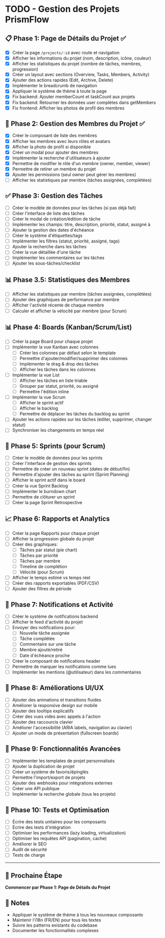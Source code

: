 # TODO - Gestion des Projets PrismFlow

## 📋 Phase 1: Page de Détails du Projet ✅
- [x] Créer la page `/projects/:id` avec route et navigation
- [x] Afficher les informations du projet (nom, description, icône, couleur)
- [x] Afficher les statistiques du projet (nombre de tâches, membres, progression)
- [x] Créer un layout avec sections (Overview, Tasks, Members, Activity)
- [x] Ajouter des actions rapides (Edit, Archive, Delete)
- [x] Implémenter le breadcrumb de navigation
- [x] Appliquer le système de thème à toute la page
- [x] Fix backend: Ajouter memberCount et taskCount aux projets
- [x] Fix backend: Retourner les données user complètes dans getMembers
- [x] Fix frontend: Afficher les photos de profil des membres

## 👥 Phase 2: Gestion des Membres du Projet ✅
- [x] Créer le composant de liste des membres
- [x] Afficher les membres avec leurs rôles et avatars
- [x] Afficher la photo de profil si disponible
- [x] Créer un modal pour ajouter des membres
- [x] Implémenter la recherche d'utilisateurs à ajouter
- [x] Permettre de modifier le rôle d'un membre (owner, member, viewer)
- [x] Permettre de retirer un membre du projet
- [x] Ajouter les permissions (seul owner peut gérer les membres)
- [ ] Afficher les statistiques par membre (tâches assignées, complétées)

## ✅ Phase 3: Gestion des Tâches
- [ ] Créer le modèle de données pour les tâches (si pas déjà fait)
- [ ] Créer l'interface de liste des tâches
- [ ] Créer le modal de création/édition de tâche
- [ ] Implémenter les champs: titre, description, priorité, statut, assigné à
- [ ] Ajouter la gestion des dates d'échéance
- [ ] Créer le système d'étiquettes/tags
- [ ] Implémenter les filtres (statut, priorité, assigné, tags)
- [ ] Ajouter la recherche dans les tâches
- [ ] Créer la vue détaillée d'une tâche
- [ ] Implémenter les commentaires sur les tâches
- [ ] Ajouter les sous-tâches/checklist

## 📊 Phase 3.5: Statistiques des Membres
- [ ] Afficher les statistiques par membre (tâches assignées, complétées)
- [ ] Ajouter des graphiques de performance par membre
- [ ] Afficher l'activité récente de chaque membre
- [ ] Calculer et afficher la vélocité par membre (pour Scrum)

## 📊 Phase 4: Boards (Kanban/Scrum/List)
- [ ] Créer la page Board pour chaque projet
- [ ] Implémenter la vue Kanban avec colonnes
  - [ ] Créer les colonnes par défaut selon le template
  - [ ] Permettre d'ajouter/modifier/supprimer des colonnes
  - [ ] Implémenter le drag & drop des tâches
  - [ ] Afficher les tâches dans les colonnes
- [ ] Implémenter la vue List
  - [ ] Afficher les tâches en liste triable
  - [ ] Grouper par statut, priorité, ou assigné
  - [ ] Permettre l'édition inline
- [ ] Implémenter la vue Scrum
  - [ ] Afficher le sprint actif
  - [ ] Afficher le backlog
  - [ ] Permettre de déplacer les tâches du backlog au sprint
- [ ] Ajouter les actions rapides sur les tâches (éditer, supprimer, changer statut)
- [ ] Synchroniser les changements en temps réel

## 🏃 Phase 5: Sprints (pour Scrum)
- [ ] Créer le modèle de données pour les sprints
- [ ] Créer l'interface de gestion des sprints
- [ ] Permettre de créer un nouveau sprint (dates de début/fin)
- [ ] Permettre d'ajouter des tâches au sprint (Sprint Planning)
- [ ] Afficher le sprint actif dans le board
- [ ] Créer la vue Sprint Backlog
- [ ] Implémenter le burndown chart
- [ ] Permettre de clôturer un sprint
- [ ] Créer la page Sprint Retrospective

## 📈 Phase 6: Rapports et Analytics
- [ ] Créer la page Rapports pour chaque projet
- [ ] Afficher la progression globale du projet
- [ ] Créer des graphiques:
  - [ ] Tâches par statut (pie chart)
  - [ ] Tâches par priorité
  - [ ] Tâches par membre
  - [ ] Timeline de complétion
  - [ ] Vélocité (pour Scrum)
- [ ] Afficher le temps estimé vs temps réel
- [ ] Créer des rapports exportables (PDF/CSV)
- [ ] Ajouter des filtres de période

## 🔔 Phase 7: Notifications et Activité
- [ ] Créer le système de notifications backend
- [ ] Afficher le feed d'activité du projet
- [ ] Envoyer des notifications pour:
  - [ ] Nouvelle tâche assignée
  - [ ] Tâche complétée
  - [ ] Commentaire sur une tâche
  - [ ] Membre ajouté/retiré
  - [ ] Date d'échéance proche
- [ ] Créer le composant de notifications header
- [ ] Permettre de marquer les notifications comme lues
- [ ] Implémenter les mentions (@utilisateur) dans les commentaires

## 🎨 Phase 8: Améliorations UI/UX
- [ ] Ajouter des animations et transitions fluides
- [ ] Améliorer la responsive design sur mobile
- [ ] Ajouter des tooltips explicatifs
- [ ] Créer des vues vides avec appels à l'action
- [ ] Ajouter des raccourcis clavier
- [ ] Améliorer l'accessibilité (ARIA labels, navigation au clavier)
- [ ] Ajouter un mode de présentation (fullscreen boards)

## 🔧 Phase 9: Fonctionnalités Avancées
- [ ] Implémenter les templates de projet personnalisés
- [ ] Ajouter la duplication de projet
- [ ] Créer un système de favoris/épinglés
- [ ] Permettre l'import/export de projets
- [ ] Ajouter des webhooks pour intégrations externes
- [ ] Créer une API publique
- [ ] Implémenter la recherche globale (tous les projets)

## 🧪 Phase 10: Tests et Optimisation
- [ ] Écrire des tests unitaires pour les composants
- [ ] Écrire des tests d'intégration
- [ ] Optimiser les performances (lazy loading, virtualization)
- [ ] Optimiser les requêtes API (pagination, cache)
- [ ] Améliorer le SEO
- [ ] Audit de sécurité
- [ ] Tests de charge

---

## 🚀 Prochaine Étape
**Commencer par Phase 1: Page de Détails du Projet**

## 📝 Notes
- Appliquer le système de thème à tous les nouveaux composants
- Maintenir l'i18n (FR/EN) pour tous les textes
- Suivre les patterns existants du codebase
- Documenter les fonctionnalités complexes